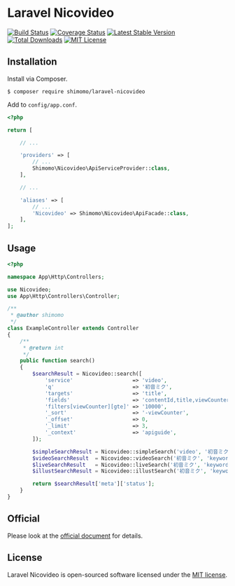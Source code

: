 # Laravel Nicovideo

[![Build Status](https://circleci.com/gh/shimomo/laravel-nicovideo.svg?style=shield&circle-token=3559169f059fb9748a97d6ed2567a123c0683e87)](https://circleci.com/gh/shimomo/laravel-nicovideo)
[![Coverage Status](https://coveralls.io/repos/github/shimomo/laravel-nicovideo/badge.svg)](https://coveralls.io/github/shimomo/laravel-nicovideo)
[![Latest Stable Version](https://poser.pugx.org/shimomo/laravel-nicovideo/version)](https://packagist.org/packages/shimomo/laravel-nicovideo)
[![Total Downloads](https://poser.pugx.org/shimomo/laravel-nicovideo/downloads)](https://packagist.org/packages/shimomo/laravel-nicovideo)
[![MIT License](http://img.shields.io/badge/license-MIT-brightgreen.svg?style=flat)](LICENSE)

## Installation
Install via Composer.
```
$ composer require shimomo/laravel-nicovideo
```

Add to ```config/app.conf```.
```php
<?php

return [

    // ...

    'providers' => [
        // ...
        Shimomo\Nicovideo\ApiServiceProvider::class,
    ],

    // ...

    'aliases' => [
        // ...
        'Nicovideo' => Shimomo\Nicovideo\ApiFacade::class,
    ],
];
```

## Usage
```php
<?php

namespace App\Http\Controllers;

use Nicovideo;
use App\Http\Controllers\Controller;

/**
 * @author shimomo
 */
class ExampleController extends Controller
{
    /**
     * @return int
     */
    public function search()
    {
        $searchResult = Nicovideo::search([
            'service'                   => 'video',
            'q'                         => '初音ミク',
            'targets'                   => 'title',
            'fields'                    => 'contentId,title,viewCounter',
            'filters[viewCounter][gte]' => '10000',
            '_sort'                     => '-viewCounter',
            '_offset'                   => 0,
            '_limit'                    => 3,
            '_context'                  => 'apiguide',
        ]);

        $simpleSearchResult = Nicovideo::simpleSearch('video', '初音ミク');
        $videoSearchResult  = Nicovideo::videoSearch('初音ミク', 'keywords', 'desc', 'view');
        $liveSearchResult   = Nicovideo::liveSearch('初音ミク', 'keywords', 'desc', 'view');
        $illustSearchResult = Nicovideo::illustSearch('初音ミク', 'keywords', 'desc', 'view');

        return $searchResult['meta']['status'];
    }
}
```

## Official
Please look at the [official document](http://search.nicovideo.jp/docs/api/search.html) for details.

## License
Laravel Nicovideo is open-sourced software licensed under the [MIT license](LICENSE).
